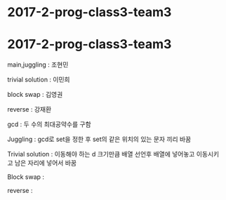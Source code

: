 # 2017-2-prog-class3-team3

# 2017-2-prog-class3-team3

  
<Distribution>

 main,juggling : 조현민

 trivial solution : 이민희

 block swap : 김영권

 reverse : 강재환
 
  
<Function descriptions>
  
 gcd : 두 수의 최대공약수를 구함
 
 Juggling : gcd로 set을 정한 후 set의 같은 위치의 있는 문자 끼리 바꿈
   
 Trivial solution : 이동해야 하는 d 크기만큼 배열 선언후 배열에 넣어놓고 이동시키고 남은 자리에 넣어서 바꿈     
 
 Block swap : 

 reverse : 
 
